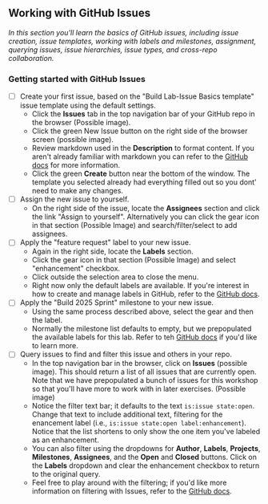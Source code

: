 ## Working with GitHub Issues

_In this section you'll learn the basics of GitHub issues, including issue creation, issue templates, working with labels and milestones, assignment, querying issues, issue hierarchies, issue types, and cross-repo collaboration._

### Getting started with GitHub Issues

- [ ] Create your first issue, based on the "Build Lab-Issue Basics template" issue template using the default settings.
  - Click the **Issues** tab in the top navigation bar of your GitHub repo in the browser (Possible image).
  - Click the green New Issue button on the right side of the browser screen (possible image).
  - Review markdown used in the <b> Description</b> to format content. If you aren't already familiar with markdown you can refer to the <a href="https://docs.github.com/en/get-started/writing-on-github/getting-started-with-writing-and-formatting-on-github">GitHub docs</a> for more information.
  - Click the green <b>Create</b> button near the bottom of the window.  The template you selected already had everything filled out so you dont' need to make any changes. 
- [ ] Assign the new issue to yourself.
  - On the right side of the issue, locate the **Assignees** section and click the link "Assign to yourself". Alternatively you can click the gear icon in that section (Possible Image) and search/filter/select to add assignees.
- [ ] Apply the "feature request" label to your new issue.
  - Again in the right side, locate the **Labels** section.
  - Click the gear icon in that section (Possible Image) and select "enhancement" checkbox.
  - Click outside the selection area to close the menu.
  - Right now only the default labels are available.  If you're interest in how to create and manage labels in GitHub, refer to the [GitHub docs](https://docs.github.com/en/issues/using-labels-and-milestones-to-track-work/managing-labels).
- [ ] Apply the "Build 2025 Sprint" milestone to your new issue.
  - Using the same process described above, select the gear and then the label.
  - Normally the milestone list defaults to empty, but we prepopulated the available labels for this lab.  Refer to teh [GitHub docs](https://docs.github.com/en/issues/using-labels-and-milestones-to-track-work/about-milestones) if you'd like to learn more.
- [ ] Query issues to find and filter this issue and others in your repo.
  - In the top navigation bar in the browser, click on **Issues** (possible image).  This should return a list of all issues that are currently open.  Note that we have prepopulated a bunch of issues for this workshop so that you'll have more to work with in later exercises. (Possible image)
  - Notice the filter text bar; it defaults to the text `is:issue state:open`.  Change that text to include additional text, filtering for the enancement label (i.e., `is:issue state:open label:enhancement`).  Notice that the list shortens to only show the one item you've labeled as an enhancement.
  - You can also filter using the dropdowns for **Author**, **Labels**, **Projects**, **Milestones**, **Assignees**, and the **Open** and **Closed** buttons.  Click on the **Labels** dropdown and clear the enhancement checkbox to return to the original query.
  - Feel free to play around with the filtering; if you'd like more information on filtering with Issues, refer to the [GitHub docs](https://docs.github.com/en/issues/tracking-your-work-with-issues/using-issues/filtering-and-searching-issues-and-pull-requests).



